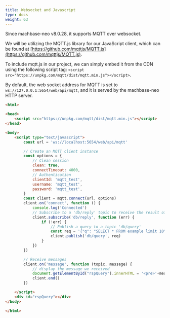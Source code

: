 ```yaml
---
title: Websocket and Javascript
type: docs
weight: 63
---
```


Since machbase-neo v8.0.28, it supports MQTT over websocket.

We will be utilizing the MQTT.js library for our JavaScript client, which can be found at [https://github.com/mqttjs/MQTT.js](https://github.com/mqttjs/MQTT.js).

To include mqtt.js in our project, we can simply embed it from the CDN using the following script tag: `<script src="https://unpkg.com/mqtt/dist/mqtt.min.js"></script>`.

By default, the web socket address for MQTT is set to `ws://127.0.0.1:5654/web/api/mqtt`, and it is served by the machbase-neo HTTP server.


```html
<html>

<head>
    <script src="https://unpkg.com/mqtt/dist/mqtt.min.js"></script>
</head>

<body>
    <script type="text/javascript">
        const url = 'ws://localhost:5654/web/api/mqtt'

        // Create an MQTT client instance
        const options = {
            // Clean session
            clean: true,
            connectTimeout: 4000,
            // Authentication
            clientId: 'mqtt_test',
            username: 'mqtt_test',
            password: 'mqtt_test',
        }
        const client = mqtt.connect(url, options)
        client.on('connect', function () {
            console.log('Connected')
            // Subscribe to a 'db/reply' topic to receive the result of our query
            client.subscribe('db/reply', function (err) {
                if (!err) {
                    // Publish a query to a topic 'db/query'
                    const req = '{"q": "SELECT * FROM example limit 10", "format":"box", "precision": 2}'
                    client.publish('db/query', req)
                }
            })
        })

        // Receive messages
        client.on('message', function (topic, message) {
            // display the message we received
            document.getElementById("rspQuery").innerHTML = '<pre>'+message.toString()+'</pre>'
            client.end()
        })

    </script>
    <div id="rspQuery"></div>
</body>

</html>
```